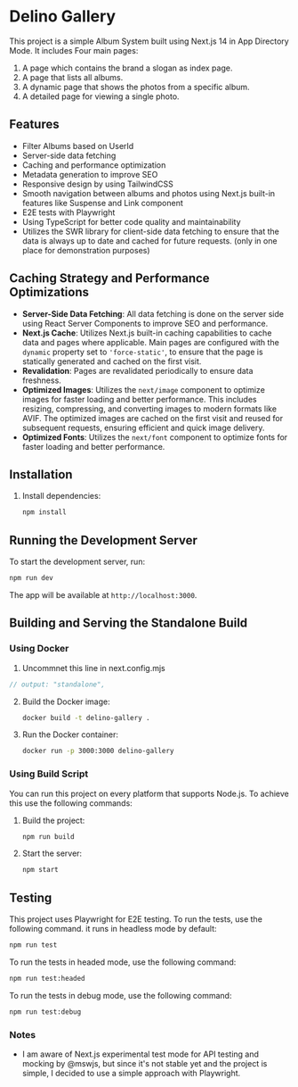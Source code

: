 # Delino Gallery

This project is a simple Album System built using Next.js 14 in App Directory Mode. It includes Four main pages:

1. A page which contains the brand a slogan as index page.
2. A page that lists all albums.
3. A dynamic page that shows the photos from a specific album.
4. A detailed page for viewing a single photo.

## Features

- Filter Albums based on UserId
- Server-side data fetching
- Caching and performance optimization
- Metadata generation to improve SEO
- Responsive design by using TailwindCSS
- Smooth navigation between albums and photos using Next.js built-in features like Suspense and Link component
- E2E tests with Playwright
- Using TypeScript for better code quality and maintainability
- Utilizes the SWR library for client-side data fetching to ensure that the data is always up to date and cached for future requests. (only in one place for demonstration purposes)

## Caching Strategy and Performance Optimizations

- **Server-Side Data Fetching**: All data fetching is done on the server side using React Server Components to improve SEO and performance.
- **Next.js Cache**: Utilizes Next.js built-in caching capabilities to cache data and pages where applicable. Main pages are configured with the `dynamic` property set to `'force-static'`, to ensure that the page is statically generated and cached on the first visit.
- **Revalidation**: Pages are revalidated periodically to ensure data freshness.
- **Optimized Images**: Utilizes the `next/image` component to optimize images for faster loading and better performance. This includes resizing, compressing, and converting images to modern formats like AVIF. The optimized images are cached on the first visit and reused for subsequent requests, ensuring efficient and quick image delivery.
- **Optimized Fonts**: Utilizes the `next/font` component to optimize fonts for faster loading and better performance.

## Installation

1. Install dependencies:
   ```sh
   npm install
   ```

## Running the Development Server

To start the development server, run:

```sh
npm run dev
```

The app will be available at `http://localhost:3000`.

## Building and Serving the Standalone Build

### Using Docker

1. Uncommnet this line in next.config.mjs

```js
// output: "standalone",
```

2. Build the Docker image:

   ```sh
   docker build -t delino-gallery .
   ```

3. Run the Docker container:
   ```sh
   docker run -p 3000:3000 delino-gallery
   ```

### Using Build Script

You can run this project on every platform that supports Node.js. To achieve this use the following commands:

1. Build the project:

   ```sh
   npm run build
   ```

2. Start the server:
   ```sh
   npm start
   ```

## Testing

This project uses Playwright for E2E testing. To run the tests, use the following command. it runs in headless mode by default:

```sh
npm run test
```

To run the tests in headed mode, use the following command:

```sh
npm run test:headed
```

To run the tests in debug mode, use the following command:

```sh
npm run test:debug
```

### Notes

- I am aware of Next.js experimental test mode for API testing and mocking by @mswjs, but since it's not stable yet and the project is simple, I decided to use a simple approach with Playwright.
